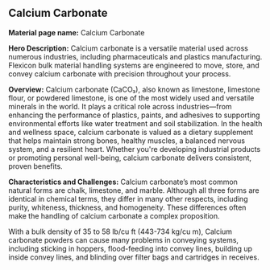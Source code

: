 ## Calcium Carbonate

**Material page name:** Calcium Carbonate

**Hero Description:** Calcium carbonate is a versatile material used across numerous industries, including pharmaceuticals and plastics manufacturing. Flexicon bulk material handling systems are engineered to move, store, and convey calcium carbonate with precision throughout your process.

**Overview:** Calcium carbonate (CaCO₃), also known as limestone, limestone flour, or powdered limestone, is one of the most widely used and versatile minerals in the world. It plays a critical role across industries—from enhancing the performance of plastics, paints, and adhesives to supporting environmental efforts like water treatment and soil stabilization. In the health and wellness space, calcium carbonate is valued as a dietary supplement that helps maintain strong bones, healthy muscles, a balanced nervous system, and a resilient heart. Whether you're developing industrial products or promoting personal well-being, calcium carbonate delivers consistent, proven benefits.

**Characteristics and Challenges:** Calcium carbonate’s most common natural forms are chalk, limestone, and marble. Although all three forms are identical in chemical terms, they differ in many other respects, including purity, whiteness, thickness, and homogeneity. These differences often make the handling of calcium carbonate a complex proposition.

With a bulk density of 35 to 58 lb/cu ft (443-734 kg/cu m), Calcium carbonate powders can cause many problems in conveying systems, including sticking in hoppers, flood-feeding into convey lines, building up inside convey lines, and blinding over filter bags and cartridges in receives.